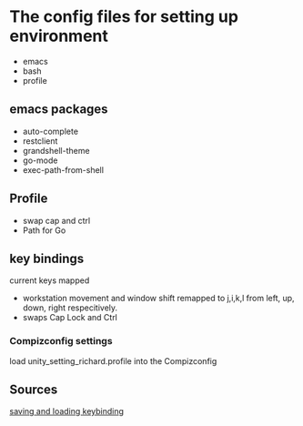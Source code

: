 <h1>The config files for setting up environment</h1>
<ul>
	<li>emacs</li>
	<li>bash</li>
	<li>profile</li>
</ul>
<h2>emacs packages</h2>
<ul>
	<li>auto-complete</li>
	<li>restclient</li>
	<li>grandshell-theme</li>
	<li>go-mode</li>
	<li>exec-path-from-shell</li>
</ul>
<h2>Profile</h2>
<ul>
	<li>swap cap and ctrl</li>
	<li>Path for Go</li>
</ul>
<h2>key bindings</h2>
current keys mapped
<ul>
	<li>workstation movement and window shift remapped to j,i,k,l from left, up, down, right respecitively.</li>
	<li>swaps Cap Lock and Ctrl</li>
</ul>
<h3>Compizconfig settings</h3>
load unity_setting_richard.profile into the Compizconfig


<h2>Sources</h2>
<a href="https://askubuntu.com/questions/26056/where-are-gnome-keyboard-shortcuts-stored/217310">saving and loading keybinding</a>
